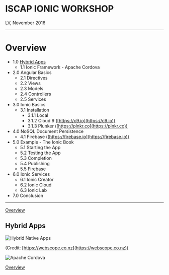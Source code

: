 # ISCAP IONIC WORKSHOP

LV, November 2016

----

# Overview 

* 1.0 [Hybrid Apps](#hybrid-apps)
  * 1.1 Ionic Framework - Apache Cordova
* 2.0 Angular Basics
  * 2.1 Directives
  * 2.2 Views
  * 2.3 Models
  * 2.4 Controllers
  * 2.5 Services
* 3.0 Ionic Basics
  * 3.1 Installation
    * 3.1.1 Local
    * 3.1.2 Cloud 9 ([https://c9.io](https://c9.io))
    * 3.1.3 Plunker ([https://plnkr.co](https://plnkr.co))
* 4.0 NoSQL Document Persistence
  * 4.1 Firebase ([https://firebase.io](https://firebase.io))
* 5.0 Example - The Ionic Book
  * 5.1 Starting the App
  * 5.2 Testing the App
  * 5.3 Completion
  * 5.4 Publishing
  * 5.5 Firebase
* 6.0 Ionic Services
  * 6.1 Ionic Creator
  * 6.2 Ionic Cloud
  * 6.3 Ionic Lab
* 7.0 Conclusion

----

[Overview](#overview)

## Hybrid Apps

![Hybrid Native Apps](http://i39.photobucket.com/albums/e188/ahuimanu/native_html_hybrid_apps_zpsof5lyoh7.jpg)

(Credit: [https://webscope.co.nz](https://webscope.co.nz))

![Apache Cordova](http://i39.photobucket.com/albums/e188/ahuimanu/apache-cordova-4-638_zpsjgbemdvh.jpg)

[Overview](#overview)